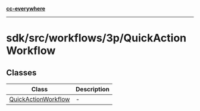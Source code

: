 [**cc-everywhere**](../../../../../index.md)

***

# sdk/src/workflows/3p/QuickActionWorkflow

## Classes

| Class | Description |
| ------ | ------ |
| [QuickActionWorkflow](classes/quick-action-workflow.md) | - |
